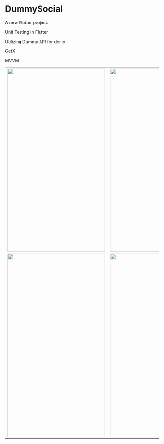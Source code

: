 # DummySocial

A new Flutter project.



Unit Testing in Flutter


Utilizing Dummy API for demo


GetX


MVVM





<table>
  <tr>
  </tr>
  <tr>
    <td><img src="https://user-images.githubusercontent.com/73215881/231162393-869e97a6-c88e-4400-8b8b-e712ce3e1c2a.png" width="320" height="600"></td>
    <td><img src="https://user-images.githubusercontent.com/73215881/231162415-c204b53d-2b23-4783-9ab0-b420eebcf6c9.png" width="320" height="600"></td>
    <td><img src="https://user-images.githubusercontent.com/73215881/231162419-a8b9b637-911e-4f0b-934f-35691f98d019.png" width="320" height="600"></td>
  </tr>
   <tr>
    <td><img src="https://user-images.githubusercontent.com/73215881/231162424-21cf5aa7-497b-439a-b30c-37acdbecd8f2.png" width="320" height="600"></td>
    <td><img src="https://user-images.githubusercontent.com/73215881/231162429-a15c3c38-80d4-4c38-874e-0fbfc995de79.png" width="320" height="600"></td>
  </tr>
 </table>
 

